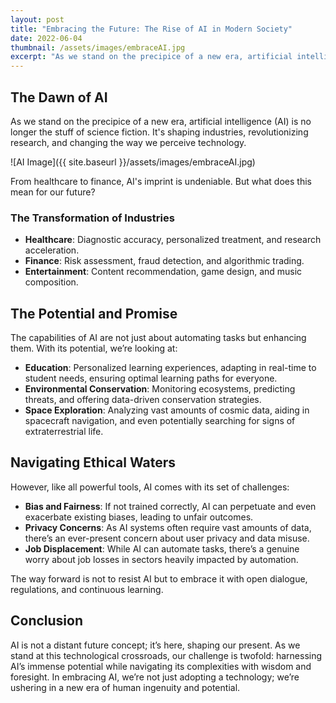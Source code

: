 ```yaml
---
layout: post
title: "Embracing the Future: The Rise of AI in Modern Society"
date: 2022-06-04
thumbnail: /assets/images/embraceAI.jpg
excerpt: "As we stand on the precipice of a new era, artificial intelligence (AI) is no longer the stuff of science fiction. It's shaping industries, revolutionizing research, and changing the way we perceive technology. From healthcare to finance, AI's imprint is undeniable."
---
```


## The Dawn of AI

As we stand on the precipice of a new era, artificial intelligence (AI) is no longer the stuff of science fiction. It's shaping industries, revolutionizing research, and changing the way we perceive technology. 

![AI Image]({{ site.baseurl }}/assets/images/embraceAI.jpg)

From healthcare to finance, AI's imprint is undeniable. But what does this mean for our future?

### The Transformation of Industries

- **Healthcare**: Diagnostic accuracy, personalized treatment, and research acceleration.
- **Finance**: Risk assessment, fraud detection, and algorithmic trading.
- **Entertainment**: Content recommendation, game design, and music composition.

## The Potential and Promise

The capabilities of AI are not just about automating tasks but enhancing them. With its potential, we’re looking at:

- **Education**: Personalized learning experiences, adapting in real-time to student needs, ensuring optimal learning paths for everyone.
- **Environmental Conservation**: Monitoring ecosystems, predicting threats, and offering data-driven conservation strategies.
- **Space Exploration**: Analyzing vast amounts of cosmic data, aiding in spacecraft navigation, and even potentially searching for signs of extraterrestrial life.

## Navigating Ethical Waters 

However, like all powerful tools, AI comes with its set of challenges:

- **Bias and Fairness**: If not trained correctly, AI can perpetuate and even exacerbate existing biases, leading to unfair outcomes.
- **Privacy Concerns**: As AI systems often require vast amounts of data, there’s an ever-present concern about user privacy and data misuse.
- **Job Displacement**: While AI can automate tasks, there’s a genuine worry about job losses in sectors heavily impacted by automation.

The way forward is not to resist AI but to embrace it with open dialogue, regulations, and continuous learning.

## Conclusion 

AI is not a distant future concept; it’s here, shaping our present. As we stand at this technological crossroads, our challenge is twofold: harnessing AI’s immense potential while navigating its complexities with wisdom and foresight. In embracing AI, we’re not just adopting a technology; we’re ushering in a new era of human ingenuity and potential.
